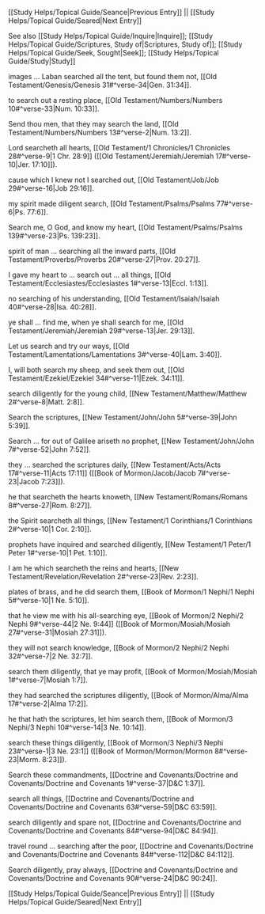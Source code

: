 [[Study Helps/Topical Guide/Seance|Previous Entry]]  ||  [[Study Helps/Topical Guide/Seared|Next Entry]]

 See also [[Study Helps/Topical Guide/Inquire|Inquire]]; [[Study Helps/Topical Guide/Scriptures, Study of|Scriptures, Study of]]; [[Study Helps/Topical Guide/Seek, Sought|Seek]]; [[Study Helps/Topical Guide/Study|Study]]

 images ... Laban searched all the tent, but found them not, [[Old Testament/Genesis/Genesis 31#^verse-34|Gen. 31:34]].

 to search out a resting place, [[Old Testament/Numbers/Numbers 10#^verse-33|Num. 10:33]].

 Send thou men, that they may search the land, [[Old Testament/Numbers/Numbers 13#^verse-2|Num. 13:2]].

 Lord searcheth all hearts, [[Old Testament/1 Chronicles/1 Chronicles 28#^verse-9|1 Chr. 28:9]] ([[Old Testament/Jeremiah/Jeremiah 17#^verse-10|Jer. 17:10]]).

 cause which I knew not I searched out, [[Old Testament/Job/Job 29#^verse-16|Job 29:16]].

 my spirit made diligent search, [[Old Testament/Psalms/Psalms 77#^verse-6|Ps. 77:6]].

 Search me, O God, and know my heart, [[Old Testament/Psalms/Psalms 139#^verse-23|Ps. 139:23]].

 spirit of man ... searching all the inward parts, [[Old Testament/Proverbs/Proverbs 20#^verse-27|Prov. 20:27]].

 I gave my heart to ... search out ... all things, [[Old Testament/Ecclesiastes/Ecclesiastes 1#^verse-13|Eccl. 1:13]].

 no searching of his understanding, [[Old Testament/Isaiah/Isaiah 40#^verse-28|Isa. 40:28]].

 ye shall ... find me, when ye shall search for me, [[Old Testament/Jeremiah/Jeremiah 29#^verse-13|Jer. 29:13]].

 Let us search and try our ways, [[Old Testament/Lamentations/Lamentations 3#^verse-40|Lam. 3:40]].

 I, will both search my sheep, and seek them out, [[Old Testament/Ezekiel/Ezekiel 34#^verse-11|Ezek. 34:11]].

 search diligently for the young child, [[New Testament/Matthew/Matthew 2#^verse-8|Matt. 2:8]].

 Search the scriptures, [[New Testament/John/John 5#^verse-39|John 5:39]].

 Search ... for out of Galilee ariseth no prophet, [[New Testament/John/John 7#^verse-52|John 7:52]].

 they ... searched the scriptures daily, [[New Testament/Acts/Acts 17#^verse-11|Acts 17:11]] ([[Book of Mormon/Jacob/Jacob 7#^verse-23|Jacob 7:23]]).

 he that searcheth the hearts knoweth, [[New Testament/Romans/Romans 8#^verse-27|Rom. 8:27]].

 the Spirit searcheth all things, [[New Testament/1 Corinthians/1 Corinthians 2#^verse-10|1 Cor. 2:10]].

 prophets have inquired and searched diligently, [[New Testament/1 Peter/1 Peter 1#^verse-10|1 Pet. 1:10]].

 I am he which searcheth the reins and hearts, [[New Testament/Revelation/Revelation 2#^verse-23|Rev. 2:23]].

 plates of brass, and he did search them, [[Book of Mormon/1 Nephi/1 Nephi 5#^verse-10|1 Ne. 5:10]].

 that he view me with his all-searching eye, [[Book of Mormon/2 Nephi/2 Nephi 9#^verse-44|2 Ne. 9:44]] ([[Book of Mormon/Mosiah/Mosiah 27#^verse-31|Mosiah 27:31]]).

 they will not search knowledge, [[Book of Mormon/2 Nephi/2 Nephi 32#^verse-7|2 Ne. 32:7]].

 search them diligently, that ye may profit, [[Book of Mormon/Mosiah/Mosiah 1#^verse-7|Mosiah 1:7]].

 they had searched the scriptures diligently, [[Book of Mormon/Alma/Alma 17#^verse-2|Alma 17:2]].

 he that hath the scriptures, let him search them, [[Book of Mormon/3 Nephi/3 Nephi 10#^verse-14|3 Ne. 10:14]].

 search these things diligently, [[Book of Mormon/3 Nephi/3 Nephi 23#^verse-1|3 Ne. 23:1]] ([[Book of Mormon/Mormon/Mormon 8#^verse-23|Morm. 8:23]]).

 Search these commandments, [[Doctrine and Covenants/Doctrine and Covenants/Doctrine and Covenants 1#^verse-37|D&C 1:37]].

 search all things, [[Doctrine and Covenants/Doctrine and Covenants/Doctrine and Covenants 63#^verse-59|D&C 63:59]].

 search diligently and spare not, [[Doctrine and Covenants/Doctrine and Covenants/Doctrine and Covenants 84#^verse-94|D&C 84:94]].

 travel round ... searching after the poor, [[Doctrine and Covenants/Doctrine and Covenants/Doctrine and Covenants 84#^verse-112|D&C 84:112]].

 Search diligently, pray always, [[Doctrine and Covenants/Doctrine and Covenants/Doctrine and Covenants 90#^verse-24|D&C 90:24]].

[[Study Helps/Topical Guide/Seance|Previous Entry]]  ||  [[Study Helps/Topical Guide/Seared|Next Entry]]